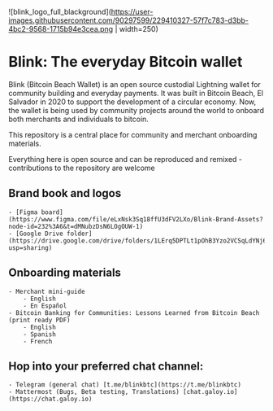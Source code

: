 ![blink_logo_full_blackground](https://user-images.githubusercontent.com/90297599/229410327-57f7c783-d3bb-4bc2-9568-1715b94e3cea.png | width=250)

# Blink: The everyday Bitcoin wallet

Blink (Bitcoin Beach Wallet) is an open source custodial Lightning wallet for community building and everyday payments. It was built in Bitcoin Beach, El Salvador in 2020 to support the development of a circular economy. Now, the wallet is being used by community projects around the world to onboard both merchants and individuals to bitcoin. 

This repository is a central place for community and merchant onboarding materials.

Everything here is open source and can be reproduced and remixed - contributions to the repository are welcome


## Brand book and logos 
    - [Figma board](https://www.figma.com/file/eLxNsk3Sq18ffU3dFV2LXo/Blink-Brand-Assets?node-id=232%3A6&t=dMNubzDsN6LOgOUW-1)
    - [Google Drive folder](https://drive.google.com/drive/folders/1LErq5DPTLt1pOhB3Yzo2VCSqLdYNj6Ri?usp=sharing)

## Onboarding materials 
    - Merchant mini-guide
        - English
        - En Español 
    - Bitcoin Banking for Communities: Lessons Learned from Bitcoin Beach (print ready PDF)
        - English
        - Spanish
        - French
        
## Hop into your preferred chat channel: 
    - Telegram (general chat) [t.me/blinkbtc](https://t.me/blinkbtc)
    - Mattermost (Bugs, Beta testing, Translations) [chat.galoy.io](https://chat.galoy.io) 

